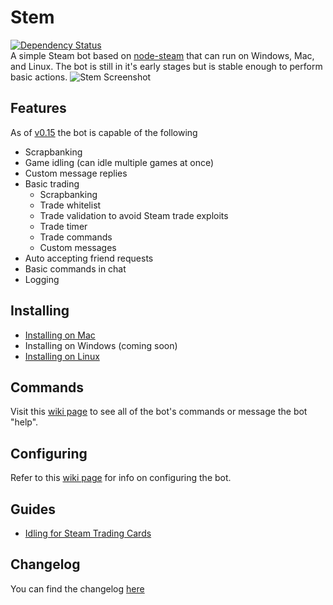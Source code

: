 Stem
====
[![Dependency Status](https://david-dm.org/Alvinlz/stem.png)](https://david-dm.org/Alvinlz/stem)   
A simple Steam bot based on [node-steam](https://github.com/seishun/node-steam) that can run on Windows, Mac, and Linux. The bot is still in it's early stages but is stable enough to perform basic actions.
![Stem Screenshot](https://alvinl.com/cache/stem-github.png)
## Features
As of [v0.15](https://github.com/Alvinlz/stem/releases/tag/v0.15) the bot is capable of the following
- Scrapbanking
- Game idling (can idle multiple games at once)
- Custom message replies
- Basic trading
  - Scrapbanking
  - Trade whitelist
  - Trade validation to avoid Steam trade exploits
  - Trade timer
  - Trade commands
  - Custom messages
- Auto accepting friend requests
- Basic commands in chat
- Logging

## Installing
- [Installing on Mac](https://github.com/Alvinlz/stem/wiki/Installing-on-Mac)
- Installing on Windows (coming soon)
- [Installing on Linux](https://github.com/Alvinlz/stem/wiki/Installing-on-Linux)

## Commands
Visit this [wiki page](https://github.com/Alvinlz/stem/wiki/Commands) to see all of the bot's commands or message the bot "help".

## Configuring
Refer to this [wiki page](https://github.com/Alvinlz/stem/wiki/Configuring-the-bot) for info on configuring the bot.

## Guides
- [Idling for Steam Trading Cards](https://github.com/Alvinlz/stem/wiki/Idling-for-Steam-Trading-Cards)

## Changelog
You can find the changelog [here](https://github.com/Alvinlz/stem/releases)
